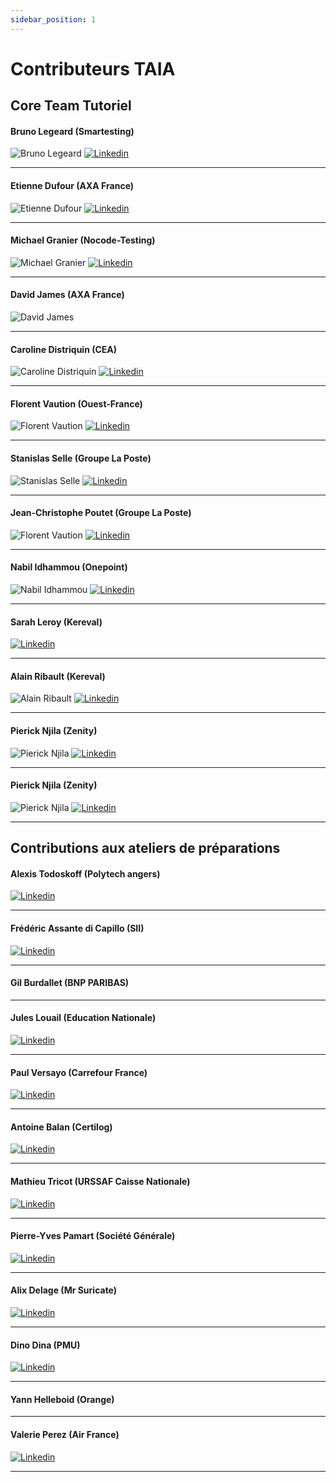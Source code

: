 ```yaml
---
sidebar_position: 1
---
```


# Contributeurs TAIA

## Core Team Tutoriel

#### Bruno Legeard (Smartesting)

![Bruno Legeard](/img/contributeur/Bruno-Legeard-2-150x150.jpg.webp) [![Linkedin](/img/contributeur/In-Blue-21.png)](https://www.linkedin.com/in/brunolegeard/)

---

#### Etienne Dufour (AXA France)

![Etienne Dufour](/img/contributeur/Etienne-Dufour-150x150.jpg.webp) [![Linkedin](/img/contributeur/In-Blue-21.png)](https://www.linkedin.com/in/etiennedufour/)

---

#### Michael Granier (Nocode-Testing)

![Michael Granier](/img/contributeur/Michael_Granier-2-150x150.jpg.webp) [![Linkedin](/img/contributeur/In-Blue-21.png)](https://www.linkedin.com/in/michael-granier/)

---
#### David James (AXA France)

![David James](/img/contributeur/James-David-150x150.jpg)

---
#### Caroline Distriquin (CEA)

![Caroline Distriquin](/img/contributeur/Caroline-Distriquin.jpg) [![Linkedin](/img/contributeur/In-Blue-21.png)](https://www.linkedin.com/in/caroline-distriquin-50947543/)

---
#### Florent Vaution (Ouest-France)

![Florent Vaution](/img/contributeur/Florent-Vaution_WEB-150x150.jpg) [![Linkedin](/img/contributeur/In-Blue-21.png)](https://www.linkedin.com/in/florentvaution/)

---
#### Stanislas Selle (Groupe La Poste)

![Stanislas Selle](/img/contributeur/Photo-StanislasSelle-150x150.jpg) [![Linkedin](/img/contributeur/In-Blue-21.png)](https://www.linkedin.com/in/stanislas-selle-1744996/)

---
#### Jean-Christophe Poutet (Groupe La Poste)

![Florent Vaution](/img/contributeur/JC-Poutet-150x150.jpg) [![Linkedin](/img/contributeur/In-Blue-21.png)](https://www.linkedin.com/in/jcpoutet/)

---

#### Nabil Idhammou (Onepoint)

![Nabil Idhammou](/img/contributeur/Nabil-Idhammou-150x150.jpg) [![Linkedin](/img/contributeur/In-Blue-21.png)](https://www.linkedin.com/in/nabil-i-74552a69/)

---
#### Sarah Leroy (Kereval)

[![Linkedin](/img/contributeur/In-Blue-21.png)](https://www.linkedin.com/in/sarah-leroy-269559181/)

---
#### Alain Ribault (Kereval)

![Alain Ribault](/img/contributeur/Alain-Ribault-150x150.jpg) [![Linkedin](/img/contributeur/In-Blue-21.png)](https://www.linkedin.com/in/alainribault/)

---
#### Pierick Njila (Zenity)

![Pierick Njila](/img/contributeur/Photo-Pierick-150x150.jpeg) [![Linkedin](/img/contributeur/In-Blue-21.png)](https://www.linkedin.com/in/pierick-njila-a4b40b58/)

---

#### Pierick Njila (Zenity)

![Pierick Njila](/img/contributeur/Photo-Pierick-150x150.jpeg) [![Linkedin](/img/contributeur/In-Blue-21.png)](https://www.linkedin.com/in/pierick-njila-a4b40b58/)

---

## Contributions aux ateliers de préparations

#### Alexis Todoskoff (Polytech angers)

[![Linkedin](/img/contributeur/In-Blue-21.png)](https://www.linkedin.com/in/alexis-todoskoff/)

---
#### Frédéric Assante di Capillo (SII)

[![Linkedin](/img/contributeur/In-Blue-21.png)](https://www.linkedin.com/in/frederic-assante-di-capillo-46a0b785/)

---
#### Gil Burdallet (BNP PARIBAS)

---
#### Jules Louail (Education Nationale)

[![Linkedin](/img/contributeur/In-Blue-21.png)](https://www.linkedin.com/in/jules-louail-181777200/)

---
#### Paul Versayo (Carrefour France)

[![Linkedin](/img/contributeur/In-Blue-21.png)](https://www.linkedin.com/in/paul-versayo-69b86611/)

---
#### Antoine Balan (Certilog)

[![Linkedin](/img/contributeur/In-Blue-21.png)](https://www.linkedin.com/in/antoine-balan-495752270/)

---
#### Mathieu Tricot (URSSAF Caisse Nationale)

[![Linkedin](/img/contributeur/In-Blue-21.png)](https://www.linkedin.com/in/mathieu-tricot-97484b75/)

---
#### Pierre-Yves Pamart (Société Générale)

[![Linkedin](/img/contributeur/In-Blue-21.png)](https://www.linkedin.com/in/pierre-yves-pamart/)

---
#### Alix Delage (Mr Suricate)

[![Linkedin](/img/contributeur/In-Blue-21.png)](https://www.linkedin.com/in/alix-delage-b19156225/)

---
#### Dino Dina (PMU)

[![Linkedin](/img/contributeur/In-Blue-21.png)](https://www.linkedin.com/in/dino-dina-28474b63/)

---
#### Yann Helleboid (Orange)

---
#### Valerie Perez (Air France)

[![Linkedin](/img/contributeur/In-Blue-21.png)](https://www.linkedin.com/in/valerie-perez-970934152/)

---